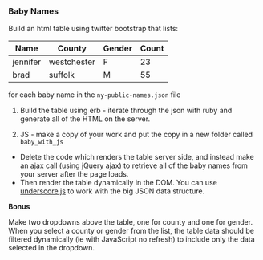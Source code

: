 ### Baby Names

Build an html table using twitter bootstrap that lists:

| Name | County | Gender | Count |
|------|--------|--------|-------|
|jennifer|westchester|F|23|
|brad|suffolk|M|55|

for each baby name in the `ny-public-names.json` file

1. Build the table using erb - iterate through the json with ruby and generate all of the HTML on the server.

2. JS - make a copy of your work and put the copy in a new folder called `baby_with_js`
  * Delete the code which renders the table server side, and instead make an ajax call (using jQuery ajax) to retrieve all of the baby names from your server after the page loads.
  * Then render the table dynamically in the DOM. You can use [underscore.js](http://underscorejs.org/) to work with the big JSON data structure.

**Bonus**

Make two dropdowns above the table, one for county and one for gender. When you select a county or gender from the list, the table data should be filtered dynamically (ie with JavaScript no refresh) to include only the data selected in the dropdown.